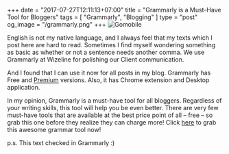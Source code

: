 +++
date = "2017-07-27T12:11:13+07:00"
title = "Grammarly is a Must-Have Tool for Bloggers"
tags = [ "Grammarly", "Blogging" ]
type = "post"
og_image = "/grammarly.png"
+++
![Gomobile](/grammarly.png)

English is not my native language, and I always feel that my texts which I post here are hard to read. Sometimes I find myself wondering something as basic as whether or not a sentence needs another comma. We use Grammarly at Wizeline for polishing our Client communication.

And I found that I can use it now for all posts in my blog. Grammarly has Free and [Premium](https://www.grammarly.com/premium) versions. Also, it has Chrome extension and Desktop application.

In my opinion, Grammarly is a must-have tool for all bloggers. Regardless of your writing skills, this tool will help you be even better. There are very few must-have tools that are available at the best price point of all – free – so grab this one before they realize they can charge more! Click [here](https://www.grammarly.com/) to grab this awesome grammar tool now!

p.s. This text checked in Grammarly :)
